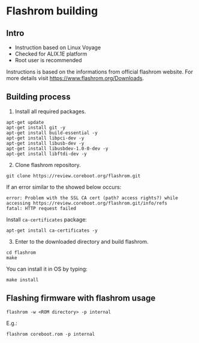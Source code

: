 Flashrom building
=================

Intro
-----
* Instruction based on Linux Voyage
* Checked for ALIX.1E platform
* Root user is recommended

Instructions is based on the informations from official flashrom website. For 
more details visit https://www.flashrom.org/Downloads. 

Building process
----------------

1. Install all required packages.

```
apt-get update
apt-get install git -y
apt-get install build-essential -y
apt-get install libpci-dev -y
apt-get install libusb-dev -y
apt-get install libusbdev-1.0-0-dev -y
apt-get install libftdi-dev -y
```

2. Clone flashrom repository.

```
git clone https://review.coreboot.org/flashrom.git
```

If an error similar to the showed below occurs:
```
error: Problem with the SSL CA cert (path? access rights?) while accessing https://review.coreboot.org/flashrom.git/info/refs
fatal: HTTP request failed
```
Install `ca-certificates` package:
```
apt-get install ca-certificates -y
```


3. Enter to the downloaded directory and build flashrom.

```
cd flashrom
make
```
You can install it in OS by typing:
```
make install
```

Flashing firmware with flashrom usage
-------------------------------------

```
flashrom -w <ROM directory> -p internal

```

E.g.:
```
flashrom coreboot.rom -p internal
```
